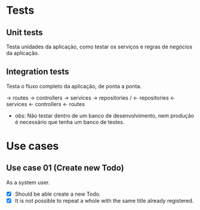 # Tests

## Unit tests
  Testa unidades da aplicação, como testar os serviços e regras de negócios da         aplicação.

## Integration tests
  Testa o fluxo completo da aplicação, de ponta a ponta.

  -> routes -> controllers -> services -> repositories /
  <- repositories <- services <- controllers <- routes

  - obs: Não testar dentro de um banco de desenvolvimento, nem produção é necessário que
    tenha um banco de testes.

# Use cases
## Use case 01 (Create new Todo)
  As a system user.
  - [x] Should be able create a new Todo. 
  - [x] It is not possible to repeat a whole with the same title already registered.
